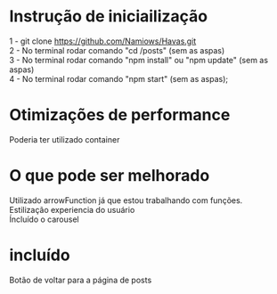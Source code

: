 # Instrução de iniciailização<br>

1 - git clone https://github.com/Namiows/Havas.git<br>
2 - No terminal rodar comando "cd /posts" (sem as aspas)<br>
3 - No terminal rodar comando "npm install" ou "npm update" (sem as aspas)<br>
4 - No terminal rodar comando "npm start" (sem as aspas);

# Otimizações de performance
Poderia ter utilizado container

# O que pode ser melhorado
Utilizado arrowFunction já que estou trabalhando com funções.<br>
Estilização experiencia do usuário<br>
Íncluído o carousel

# incluído<br>
Botão de voltar para a página de posts
